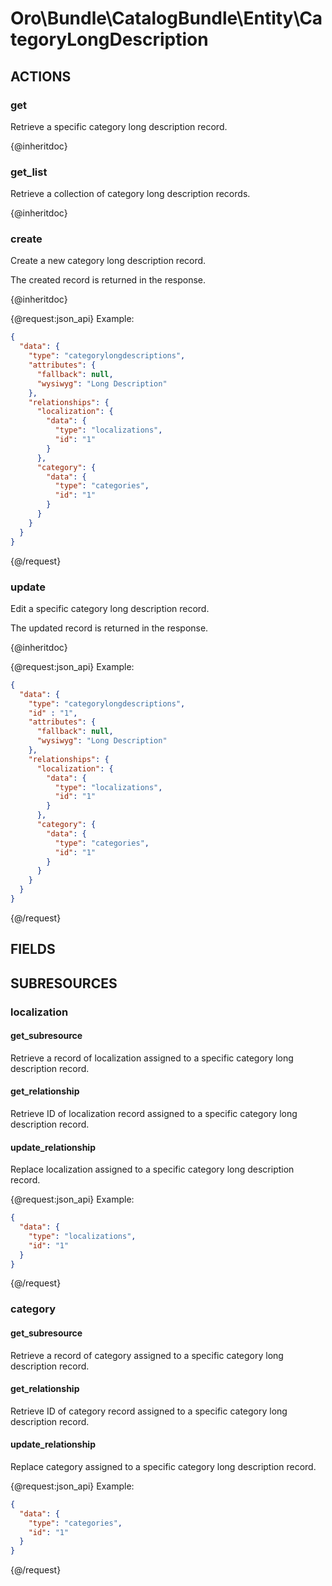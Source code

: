 # Oro\Bundle\CatalogBundle\Entity\CategoryLongDescription

## ACTIONS

### get

Retrieve a specific category long description record.

{@inheritdoc}

### get_list

Retrieve a collection of category long description records.

{@inheritdoc}

### create

Create a new category long description record.

The created record is returned in the response.

{@inheritdoc}

{@request:json_api}
Example:

```JSON
{
  "data": {
    "type": "categorylongdescriptions",
    "attributes": {
      "fallback": null,
      "wysiwyg": "Long Description"
    },
    "relationships": {
      "localization": {
        "data": {
          "type": "localizations",
          "id": "1"
        }
      },
      "category": {
        "data": {
          "type": "categories",
          "id": "1"
        }
      }
    }
  }
}
```
{@/request}

### update

Edit a specific category long description record.

The updated record is returned in the response.

{@inheritdoc}

{@request:json_api}
Example:

```JSON
{
  "data": {
    "type": "categorylongdescriptions",
    "id" : "1",
    "attributes": {
      "fallback": null,
      "wysiwyg": "Long Description"
    },
    "relationships": {
      "localization": {
        "data": {
          "type": "localizations",
          "id": "1"
        }
      },
      "category": {
        "data": {
          "type": "categories",
          "id": "1"
        }
      }
    }
  }
}
```
{@/request}

## FIELDS

## SUBRESOURCES

### localization

#### get_subresource

Retrieve a record of localization assigned to a specific category long description record.

#### get_relationship

Retrieve ID of localization record assigned to a specific category long description record.

#### update_relationship

Replace localization assigned to a specific category long description record.

{@request:json_api}
Example:

```JSON
{
  "data": {
    "type": "localizations",
    "id": "1"
  }
}
```
{@/request}

### category

#### get_subresource

Retrieve a record of category assigned to a specific category long description record.

#### get_relationship

Retrieve ID of category record assigned to a specific category long description record.

#### update_relationship

Replace category assigned to a specific category long description record.

{@request:json_api}
Example:

```JSON
{
  "data": {
    "type": "categories",
    "id": "1"
  }
}
```
{@/request}
